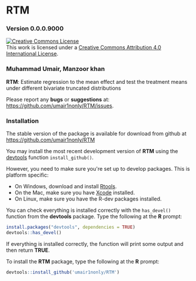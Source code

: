 
RTM
========

### Version 0.0.0.9000


<a rel="license" href="http://creativecommons.org/licenses/by/4.0/"><img alt="Creative Commons License" style="border-width:0" src="https://i.creativecommons.org/l/by/4.0/88x31.png" /></a><br />This work is licensed under a <a rel="license" href="http://creativecommons.org/licenses/by/4.0/">Creative Commons Attribution 4.0 International License</a>.


### Muhammad Umair, Manzoor khan

**RTM**: Estimate regression to the mean effect and test the treatment means under different bivariate truncated distributions 

Please report any **bugs** or **suggestions** at:
<https://github.com/umair1nonly/RTM/issues>.

### Installation

The stable version of the package is available for download from github at <https://github.com/umair1nonly/RTM>

You may install the most recent development version of **RTM** using the [devtools](https://github.com/r-lib/devtools) function `install_github()`.

However, you need to make sure you're set up to develop packages. This is platform specific:

* On Windows, download and install [Rtools](https://cran.r-project.org/bin/windows/Rtools/).
* On the Mac, make sure you have [Xcode](https://developer.apple.com/xcode/) installed.
* On Linux, make sure you have the R-dev packages installed.

You can check everything is installed correctly with the `has_devel()` function from the **devtools** package. Type the following at 
the **R** prompt:


```r
install.packages("devtools", dependencies = TRUE)    
devtools::has_devel()
```

If everything is installed correctly, the function will print some output and then return **TRUE**.

To install the **RTM** package, type the following at the **R** prompt:


```r
devtools::install_github('umair1nonly/RTM')
```

